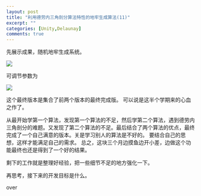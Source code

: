 ```yaml
---
layout: post
title: "利用德劳内三角剖分算法特性的地牢生成算法(11)"
excerpt: ""
categories: [Unity,Delaunay]
comments: true
---
```


先展示成果，随机地牢生成系统。

![](http://imglf1.ph.126.net/v6njhp_xzaO8a-FXjPERtg==/3754031764491168520.gif)

可调节参数为

![](http://imglf2.ph.126.net/r9YmV0vJf6hDJvekZ1DFiw==/4854317448453408872.png)

这个最终版本是集合了前两个版本的最终完成版。 可以说是这半个学期来的心血之作了。

从最开始学第一个算法，发现第一个算法的不足，然后学第二个算法，遇到德劳内三角剖分的难题。又发现了第二个算法的不足。最后结合了两个算法的优点，最终完成了一个自己满意的版本。关是学习别人的算法是不好的。 要结合自己的思想，这样才能满足自己的需求。 总之，这块三个月边摸鱼边开小差，边做这个功能最终也还是得到了一个好的结果。

剩下的工作就是整理好经验，把一些细节不足的地方强化一下。

再思考，接下来的开发目标是什么。



over
